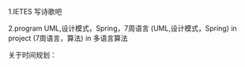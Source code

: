 1.IETES 
    写诗歌吧

2.program
    UML,设计模式，Spring，7周语言
    (UML,设计模式，Spring) in project
    (7周语言，算法) in 多语言算法

关于时间规划：


    
